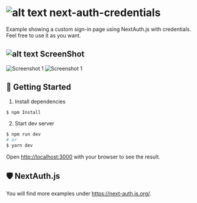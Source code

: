 # ![alt text](https://github.githubassets.com/images/icons/emoji/unicode/1f510.png) next-auth-credentials
Example showing a custom sign-in page using NextAuth.js with credentials. Feel free to use it as you want.

## ![alt text](https://github.githubassets.com/images/icons/emoji/unicode/1f4fa.png) ScreenShot
![Screenshot 1](https://i.imgur.com/4LZf4UP.png) 
![Screenshot 1](https://i.imgur.com/i9FiQvo.png)

## 🚀 Getting Started


1. Install dependencies
```bash
$ npm Install
```

2. Start dev server

```bash
$ npm run dev
# or
$ yarn dev
```

Open [http://localhost:3000](http://localhost:3000) with your browser to see the result.

## 🛡 NextAuth.js

You will find more examples under https://next-auth.js.org/. 
